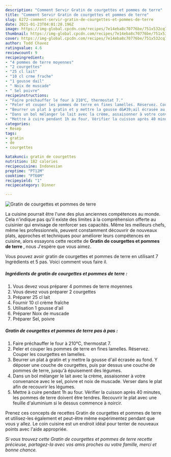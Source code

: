 ```yaml
---
description: "Comment Servir Gratin de courgettes et pommes de terre"
title: "Comment Servir Gratin de courgettes et pommes de terre"
slug: 6272-comment-servir-gratin-de-courgettes-et-pommes-de-terre
date: 2021-01-23T04:01:28.196Z
image: https://img-global.cpcdn.com/recipes/7e14eba8c70776be/751x532cq70/gratin-de-courgettes-et-pommes-de-terre-photo-principale-de-la-recette.jpg
thumbnail: https://img-global.cpcdn.com/recipes/7e14eba8c70776be/751x532cq70/gratin-de-courgettes-et-pommes-de-terre-photo-principale-de-la-recette.jpg
cover: https://img-global.cpcdn.com/recipes/7e14eba8c70776be/751x532cq70/gratin-de-courgettes-et-pommes-de-terre-photo-principale-de-la-recette.jpg
author: Todd Chavez
ratingvalue: 4.6
reviewcount: 9
recipeingredient:
- "4 pommes de terre moyennes"
- "2 courgettes"
- "25 cl lait"
- "10 cl crme frache"
- "1 gousse dail"
- " Noix de muscade"
- " Sel poivre"
recipeinstructions:
- "Faire préchauffer le four à 210℃, thermostat 7."
- "Peler et couper les pommes de terre en fines lamelles. Réservez. Couper les courgettes en lamelles."
- "Beurrer un plat à gratin et y mettre la gousse d&#39;ail écrasée au fond. Y déposer une couche de courgettes, puis par dessus une couche de pommes de terre, jusqu&#39;à épuisement des légumes."
- "Dans un bol mélanger le lait avec la crème, assaisonner à votre convenance avec le sel, poivre et noix de muscade. Verser dans le plat afin de recouvrir les légumes."
- "Mettre à cuire pendant 1h au four. Vérifier la cuisson après 40 minutes, les pommes de terre doivent être tendres. Recouvrir le plat avec une feuille d&#39;aluminium si le dessus commence à noircir."
categories:
- Resep
tags:
- gratin
- de
- courgettes

katakunci: gratin de courgettes 
nutrition: 182 calories
recipecuisine: Indonesian
preptime: "PT12M"
cooktime: "PT60M"
recipeyield: "1"
recipecategory: Dinner

---
```



![Gratin de courgettes et pommes de terre](https://img-global.cpcdn.com/recipes/7e14eba8c70776be/751x532cq70/gratin-de-courgettes-et-pommes-de-terre-photo-principale-de-la-recette.jpg)

La cuisine pourrait être l'une des plus anciennes compétences au monde. Cela n'indique pas qu'il existe des limites à la compréhension offerte au cuisinier qui envisage de renforcer ses capacités. Même les meilleurs chefs, même les professionnels, peuvent constamment découvrir de nouveaux plats, approches et techniques pour améliorer leurs compétences en cuisine, alors essayons cette recette de <strong> Gratin de courgettes et pommes de terre </strong>, nous J'espère que vous aimez.

<!--inarticleads1-->

Vous pouvez avoir gratin de courgettes et pommes de terre en utilisant 7 Ingrédients et 5 pas. Voici comment vous faire il.

##### Ingrédients de gratin de courgettes et pommes de terre :

1. Vous devez vous préparer 4 pommes de terre moyennes
1. Vous devez vous préparer 2 courgettes
1. Préparer 25 cl lait
1. Fournir 10 cl crème fraîche
1. Utilisation 1 gousse d&#39;ail
1. Préparer  Noix de muscade
1. Préparer  Sel, poivre




<!--inarticleads2-->

##### Gratin de courgettes et pommes de terre pas à pas :

1. Faire préchauffer le four à 210℃, thermostat 7.
1. Peler et couper les pommes de terre en fines lamelles. Réservez. Couper les courgettes en lamelles.
1. Beurrer un plat à gratin et y mettre la gousse d&#39;ail écrasée au fond. Y déposer une couche de courgettes, puis par dessus une couche de pommes de terre, jusqu&#39;à épuisement des légumes.
1. Dans un bol mélanger le lait avec la crème, assaisonner à votre convenance avec le sel, poivre et noix de muscade. Verser dans le plat afin de recouvrir les légumes.
1. Mettre à cuire pendant 1h au four. Vérifier la cuisson après 40 minutes, les pommes de terre doivent être tendres. Recouvrir le plat avec une feuille d&#39;aluminium si le dessus commence à noircir.




<!--inarticleads1-->

<p>
Prenez ces concepts de recettes Gratin de courgettes et pommes de terre et utilisez-les également et peut-être même expérimentez pendant que vous y allez. Le coin cuisine est un endroit idéal pour tenter de nouveaux points avec l'aide appropriée.
</p>

<p>
<i>Si vous trouvez cette Gratin de courgettes et pommes de terre recette précieuse, partagez-la avec vos amis proches ou votre famille, merci et bonne chance.</i>
</p>
